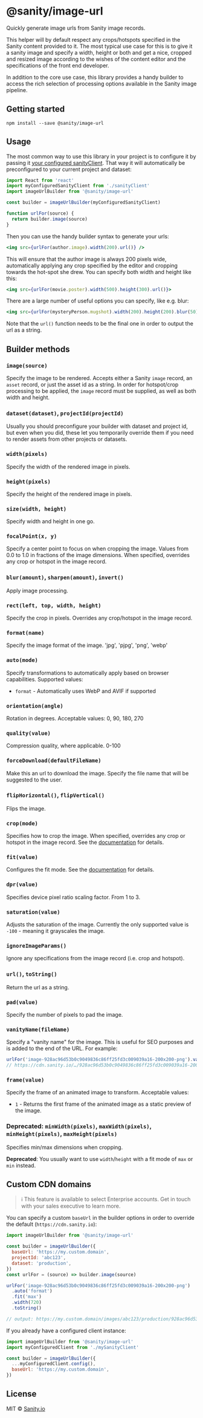 # @sanity/image-url

Quickly generate image urls from Sanity image records.

This helper will by default respect any crops/hotspots specified in the Sanity content provided to it. The most typical use case for this is to give it a sanity image and specify a width, height or both and get a nice, cropped and resized image according to the wishes of the content editor and the specifications of the front end developer.

In addition to the core use case, this library provides a handy builder to access the rich selection of processing options available in the Sanity image pipeline.

## Getting started

    npm install --save @sanity/image-url

## Usage

The most common way to use this library in your project is to configure it by passing it [your configured sanityClient](https://www.npmjs.com/package/@sanity/client). That way it will automatically be preconfigured to your current project and dataset:

```js
import React from 'react'
import myConfiguredSanityClient from './sanityClient'
import imageUrlBuilder from '@sanity/image-url'

const builder = imageUrlBuilder(myConfiguredSanityClient)

function urlFor(source) {
  return builder.image(source)
}
```

Then you can use the handy builder syntax to generate your urls:

```jsx
<img src={urlFor(author.image).width(200).url()} />
```

This will ensure that the author image is always 200 pixels wide, automatically applying any crop specified by the editor and cropping towards the hot-spot she drew. You can specify both width and height like this:

```jsx
<img src={urlFor(movie.poster).width(500).height(300).url()}>
```

There are a large number of useful options you can specify, like e.g. blur:

```jsx
<img src={urlFor(mysteryPerson.mugshot).width(200).height(200).blur(50).url()}>
```

Note that the `url()` function needs to be the final one in order to output the url as a string.

## Builder methods

### `image(source)`

Specify the image to be rendered. Accepts either a Sanity `image` record, an `asset` record, or just the asset id as a string. In order for hotspot/crop processing to be applied, the `image` record must be supplied, as well as both width and height.

### `dataset(dataset)`, `projectId(projectId)`

Usually you should preconfigure your builder with dataset and project id, but even when you did, these let you temporarily override them if you need to render assets from other projects or datasets.

### `width(pixels)`

Specify the width of the rendered image in pixels.

### `height(pixels)`

Specify the height of the rendered image in pixels.

### `size(width, height)`

Specify width and height in one go.

### `focalPoint(x, y)`

Specify a center point to focus on when cropping the image. Values from 0.0 to 1.0 in fractions of the image dimensions. When specified, overrides any crop or hotspot in the image record.

### `blur(amount)`, `sharpen(amount)`, `invert()`

Apply image processing.

### `rect(left, top, width, height)`

Specify the crop in pixels. Overrides any crop/hotspot in the image record.

### `format(name)`

Specify the image format of the image. 'jpg', 'pjpg', 'png', 'webp'

### `auto(mode)`

Specify transformations to automatically apply based on browser capabilities. Supported values:

- `format` - Automatically uses WebP and AVIF if supported

### `orientation(angle)`

Rotation in degrees. Acceptable values: 0, 90, 180, 270

### `quality(value)`

Compression quality, where applicable. 0-100

### `forceDownload(defaultFileName)`

Make this an url to download the image. Specify the file name that will be suggested to the user.

### `flipHorizontal()`, `flipVertical()`

Flips the image.

### `crop(mode)`

Specifies how to crop the image. When specified, overrides any crop or hotspot in the image record. See the [documentation](https://www.sanity.io/docs/image-urls#crop-749d37d946b6) for details.

### `fit(value)`

Configures the fit mode. See the [documentation](https://www.sanity.io/docs/image-urls#fit-45b29dc6f09f) for details.

### `dpr(value)`

Specifies device pixel ratio scaling factor. From 1 to 3.

### `saturation(value)`

Adjusts the saturation of the image. Currently the only supported value is `-100` - meaning it grayscales the image.

### `ignoreImageParams()`

Ignore any specifications from the image record (i.e. crop and hotspot).

### `url()`, `toString()`

Return the url as a string.

### `pad(value)`

Specify the number of pixels to pad the image.

### `vanityName(fileName)`

Specify a "vanity name" for the image. This is useful for SEO purposes and is added to the end of the URL. For example:

```ts
urlFor('image-928ac96d53b0c9049836c86ff25fd3c009039a16-200x200-png').vanityName('myImage.png')
// https://cdn.sanity.io/…/928ac96d53b0c9049836c86ff25fd3c009039a16-200x200.png/myImage.png
```

### `frame(value)`

Specify the frame of an animated image to transform. Acceptable values:

- `1` - Returns the first frame of the animated image as a static preview of the image.

### Deprecated: `minWidth(pixels)`, `maxWidth(pixels)`, `minHeight(pixels)`, `maxHeight(pixels)`

Specifies min/max dimensions when cropping.

**Deprecated**: You usually want to use `width`/`height` with a fit mode of `max` or `min` instead.

## Custom CDN domains

> ℹ️ This feature is available to select Enterprise accounts. Get in touch with your sales executive to learn more.

You can specify a custom `baseUrl` in the builder options in order to override the default (`https://cdn.sanity.io`):

```js
import imageUrlBuilder from '@sanity/image-url'

const builder = imageUrlBuilder({
  baseUrl: 'https://my.custom.domain',
  projectId: 'abc123',
  dataset: 'production',
})
const urlFor = (source) => builder.image(source)

urlFor('image-928ac96d53b0c9049836c86ff25fd3c009039a16-200x200-png')
  .auto('format')
  .fit('max')
  .width(720)
  .toString()

// output: https://my.custom.domain/images/abc123/production/928ac96d53b0c9049836c86ff25fd3c009039a16-200x200.png?auto=format&fit=max&w=720
```

If you already have a configured client instance:

```js
import imageUrlBuilder from '@sanity/image-url'
import myConfiguredClient from './mySanityClient'

const builder = imageUrlBuilder({
  ...myConfiguredClient.config(),
  baseUrl: 'https://my.custom.domain',
})
```

## License

MIT © [Sanity.io](https://www.sanity.io/)
